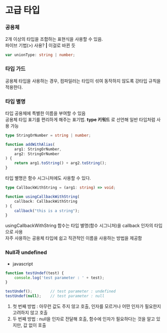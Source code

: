 # 고급 타입
### 공용체
2개 이상의 타입을 조합하는 표현식을 사용할 수 있음.  
파이브 기법(>) 사용? **|** 이걸로 바뀐 듯  
``` typescript
var unionType: string | number;
```
  
### 타입 가드
공용체 타입을 사용하는 경우, 컴파일러는 타입이 섞여 동작하지 않도록 강타입 규칙을 적용한다.

### 타입 별명
타입 공용체에 특별한 이름을 부여할 수 있음  
공용체 타입 표기를 편리하게 해주는 표기법. **type 키워드** 로 선언해 일반 타입처럼 사용 가능
``` typescript
type StringOrNumber = string | number;

function addWithAlias(
    arg1: StringOrNumber,
    arg2: StringOrNumber
) {
    return arg1.toString() + arg2.toString();
}
```
타입 별명은 함수 시그니처에도 사용할 수 있다.
``` typescript
type CallbackWithString = (arg1: string) => void;

function usingCallbackWithString(
    callback: CallbackWithString
) {
    callback("this is a string");
}
```
usingCallbackWithString 함수는 타입 별명(함수 시그니처)을 callback 인자의 타입으로 사용  
자주 사용하는 공용체 타입에 쉽고 직관적인 이름을 사용하는 방법을 제공함
  
### Null과 undefined
+ javascript
``` javascript
function testUndef(test) {
    console.log('test parameter : ' + test);
}

testUndef();        // test parameter : undefined
testUndef(null);    // test parameter : null
```
1. 첫 번째 방법 : 아무런 값도 주지 않고 호출, 인자를 모르거나 어떤 인자가 필요한지 고려하지 않고 호출
2. 두 번째 방법 : null을 인자로 전달해 호출, 함수에 인자가 필요하다는 것을 알고 있지만, 값 없이 호출